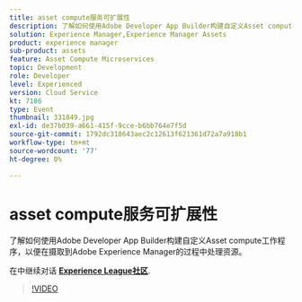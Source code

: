 ```yaml
---
title: asset compute服务可扩展性
description: 了解如何使用Adobe Developer App Builder构建自定义Asset compute工作程序，以便在摄取到Adobe Experience Manager的过程中处理资源。 此会话作为Adobe Developers Live内容活动的一部分提供。
solution: Experience Manager,Experience Manager Assets
product: experience manager
sub-product: assets
feature: Asset Compute Microservices
topic: Development
role: Developer
level: Experienced
version: Cloud Service
kt: 7186
type: Event
thumbnail: 331849.jpg
exl-id: de37b039-a661-415f-9cce-b6bb764e7f5d
source-git-commit: 1792dc318643aec2c12613f621361d72a7a918b1
workflow-type: tm+mt
source-wordcount: '77'
ht-degree: 0%

---
```


# asset compute服务可扩展性

了解如何使用Adobe Developer App Builder构建自定义Asset compute工作程序，以便在摄取到Adobe Experience Manager的过程中处理资源。

在中继续对话 **[Experience League社区](https://adobe.ly/36Yd3v6)**.

>[!VIDEO](https://video.tv.adobe.com/v/331849/?quality=12&learn=on&hidetitle=true)
